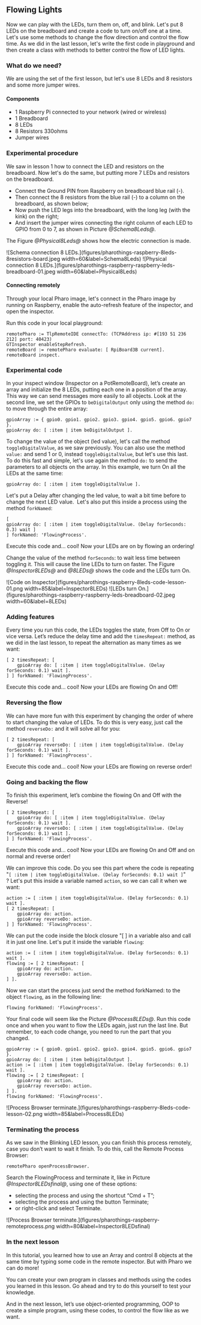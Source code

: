 ## Flowing LightsNow we can play with the LEDs, turn them on, off, and blink. Let's put 8 LEDs on the breadboard and create a code to turn on/off one at a time. Let's use some methods to change the flow direction and control the flow time. As we did in the last lesson, let's write the first code in playground and then create a class with methods to better control the flow of LED lights. ### What do we need?We are using the set of the first lesson, but let's use 8 LEDs and 8 resistors and some more jumper wires.#### Components- 1 Raspberry Pi connected to your network \(wired or wireless\)- 1 Breadboard- 8 LEDs- 8 Resistors 330ohms- Jumper wires### Experimental procedureWe saw in lesson 1 how to connect the LED and resistors on the breadboard. Now let's do the same, but putting more 7 LEDs and resistors on the breadboard. - Connect the Ground PIN from Raspberry on breadboard blue rail \(-\). - Then connect the 8 resistors from the blue rail \(-\) to a column on the breadboard, as shown below;- Now push the LED legs into the breadboard, with the long leg \(with the kink\) on the right;- And insert the jumper wires connecting the right column of each LED to GPIO from 0 to 7, as shown in Picture *@Schema8Leds@*.The Figure *@Physical8Leds@* shows how the electric connection is made.![Schema connection 8 LEDs.](figures/pharothings-raspberry-8leds-8resistors-board.jpeg width=60&label=Schema8Leds)![Physical connection 8 LEDs.](figures/pharothings-raspberry-raspberry-leds-breadboard-01.jpeg width=60&label=Physical8Leds)#### Connecting remotelyThrough your local Pharo image, let's connect in the Pharo image by running on Raspberry, enable the auto-refresh feature of the inspector, and open the inspector.Run this code in your local playground:```remotePharo := TlpRemoteIDE connectTo: (TCPAddress ip: #[193 51 236 212] port: 40423)
GTInspector enableStepRefresh.
remoteBoard := remotePharo evaluate: [ RpiBoard3B current].
remoteBoard inspect.```### Experimental codeIn your inspect window \(Inspector on a PotRemoteBoard\), let’s create an array and initialize the 8 LEDs, putting each one in a position of the array.  This way we can send messages more easily to all objects. Look at the second line, we set the GPIOs to `beDigitalOutput` only using the method `do:` to move through the entire array:```gpioArray := { gpio0. gpio1. gpio2. gpio3. gpio4. gpio5. gpio6. gpio7 }.
gpioArray do: [ :item | item beDigitalOutput ].```To change the value of the object \(led value\), let's call the method `toggleDigitalValue`, as we saw previously. You can also use the method `value:` and send 1 or 0, instead `toggleDigitalValue`, but let's use this last. To do this fast and simple, let's use again the method `do:` to send the parameters to all objects on the array. In this example, we turn On all the LEDs at the same time:```gpioArray do: [ :item | item toggleDigitalValue ].```Let's put a Delay after changing the led value, to wait a bit time before to change the next LED value.  Let's also put this inside a process using the method `forkNamed`:```[
gpioArray do: [ :item | item toggleDigitalValue. (Delay forSeconds: 0.3) wait ]
] forkNamed: 'FlowingProcess'.```Execute this code and… cool! Now your LEDs are on by flowing an ordering!Change the value of the method `forSeconds`: to wait less time between toggling it. This will cause the line LEDs to turn on faster. The Figure *@Inspector8LEDs@* and *@8LEDs@* shows the code and the LEDs turn On.![Code on Inspector](figures/pharothings-raspberry-8leds-code-lesson-01.png width=85&label=Inspector8LEDs)![LEDs turn On.](figures/pharothings-raspberry-raspberry-leds-breadboard-02.jpeg width=60&label=8LEDs)### Adding featuresEvery time you run this code, the LEDs toggles the state, from Off to On or vice versa. Let’s reduce the delay time and add the `timesRepeat:` method, as we did in the last lesson, to repeat the alternation as many times as we want:```[ 2 timesRepeat: [
    gpioArray do: [ :item | item toggleDigitalValue. (Delay forSeconds: 0.1) wait ].
] ] forkNamed: 'FlowingProcess'.```Execute this code and… cool! Now your LEDs are flowing On and Off!### Reversing the flowWe can have more fun with this experiment by changing the order of where to start changing the value of LEDs. To do this is very easy, just call the method `reverseDo:` and it will solve all for you:```[ 2 timesRepeat: [
    gpioArray reverseDo: [ :item | item toggleDigitalValue. (Delay forSeconds: 0.1) wait ].
] ] forkNamed: 'FlowingProcess'.```Execute this code and… cool! Now your LEDs are flowing on reverse order!### Going and backing the flowTo finish this experiment, let’s combine the flowing On and Off with the Reverse!```[ 2 timesRepeat: [
    gpioArray do: [ :item | item toggleDigitalValue. (Delay forSeconds: 0.1) wait ].
    gpioArray reverseDo: [ :item | item toggleDigitalValue. (Delay forSeconds: 0.1) wait ].
] ] forkNamed: 'FlowingProcess'.```Execute this code and… cool! Now your LEDs are flowing On and Off and on normal and reverse order!We can improve this code. Do you see this part where the code is repeating "`[ :item | item toggleDigitalValue. (Delay forSeconds: 0.1) wait ]`" ? Let's put this inside a variable named `action`, so we can call it when we want:```action := [ :item | item toggleDigitalValue. (Delay forSeconds: 0.1) wait ].
[ 2 timesRepeat: [
    gpioArray do: action.
    gpioArray reverseDo: action.
] ] forkNamed: 'FlowingProcess'.```We can put the code inside the block closure "\[ \] in a variable also and call it in just one line. Let's put it inside the variable `flowing`:```action := [ :item | item toggleDigitalValue. (Delay forSeconds: 0.1) wait ].
flowing := [ 2 timesRepeat: [
    gpioArray do: action.
    gpioArray reverseDo: action.
] ].```Now we can start the process just send the method forkNamed: to the object `flowing`, as in the following line:```flowing forkNamed: 'FlowingProcess'.```Your final code will seem like the Picture *@Process8LEDs@*. Run this code once and when you want to flow the LEDs again, just run the last line. But remember, to each code change, you need to run the part that you changed. ```gpioArray := { gpio0. gpio1. gpio2. gpio3. gpio4. gpio5. gpio6. gpio7 }.
gpioArray do: [ :item | item beDigitalOutput ].
action := [ :item | item toggleDigitalValue. (Delay forSeconds: 0.1) wait ].
flowing := [ 2 timesRepeat: [
	gpioArray do: action.
	gpioArray reverseDo: action.
] ].
flowing forkNamed: 'FlowingProcess'.```![Process Browser terminate.](figures/pharothings-raspberry-8leds-code-lesson-02.png width=85&label=Process8LEDs)### Terminating the processAs we saw in the Blinking LED lesson, you can finish this process remotely, case you don’t want to wait it finish. To do this, call the Remote Process Browser:```remotePharo openProcessBrowser.```Search the FlowingProcess and terminate it, like in Picture *@Inspector8LEDsfinal@*, using one of these options:- selecting the process and using the shortcut “Cmd + T”;- selecting the process and using the button Terminate;- or right-click and select Terminate.![Process Browser terminate.](figures/pharothings-raspberry-remoteprocess.png width=80&label=Inspector8LEDsfinal)### In the next lessonIn this tutorial, you learned how to use an Array and control 8 objects at the same time by typing some code in the remote inspector. But with Pharo we can do more!You can create your own program in classes and methods using the codes you learned in this lesson. Go ahead and try to do this yourself to test your knowledge.And in the next lesson, let’s use object-oriented programming, OOP to create a simple program, using these codes, to control the flow like as we want.